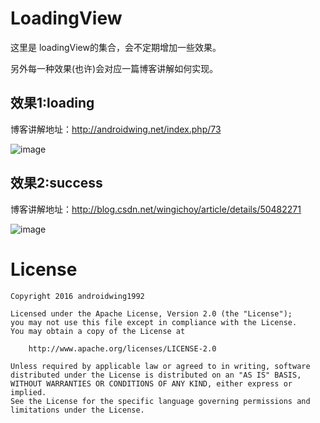 # LoadingView
这里是 loadingView的集合，会不定期增加一些效果。

另外每一种效果(也许)会对应一篇博客讲解如何实现。

## 效果1:loading

博客讲解地址：http://androidwing.net/index.php/73
  
![image](https://github.com/githubwing/LoadingView/raw/master/img/loadingview.gif)

## 效果2:success

博客讲解地址：http://blog.csdn.net/wingichoy/article/details/50482271
  
![image](https://github.com/githubwing/LoadingView/raw/master/img/success.gif)

# License

    Copyright 2016 androidwing1992

    Licensed under the Apache License, Version 2.0 (the "License");
    you may not use this file except in compliance with the License.
    You may obtain a copy of the License at
    
        http://www.apache.org/licenses/LICENSE-2.0
    
    Unless required by applicable law or agreed to in writing, software
    distributed under the License is distributed on an "AS IS" BASIS,
    WITHOUT WARRANTIES OR CONDITIONS OF ANY KIND, either express or implied.
    See the License for the specific language governing permissions and
    limitations under the License.
